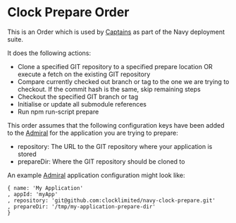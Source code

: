 # Clock Prepare Order

This is an Order which is used by [Captains](http://github.com/microadam/navy-captain) as part of the Navy deployment suite.

It does the following actions:

* Clone a specified GIT repository to a specified prepare location OR execute a fetch on the existing GIT repository
* Compare currently checked out branch or tag to the one we are trying to checkout. If the commit hash is the same, skip remaining steps
* Checkout the specified GIT branch or tag
* Initialise or update all submodule references
* Run npm run-script prepare

This order assumes that the following configuration keys have been added to the [Admiral](http://github.com/microadam/navy-admiral) for the application you are trying to prepare:

* repository: The URL to the GIT repository where your application is stored
* prepareDir: Where the GIT repository should be cloned to

An example [Admiral](http://github.com/microadam/navy-admiral) application configuration might look like:

    { name: 'My Application'
    , appId: 'myApp'
    , repository: 'git@github.com:clocklimited/navy-clock-prepare.git'
    , prepareDir: '/tmp/my-application-prepare-dir'
    }
